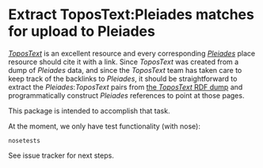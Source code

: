 # Extract ToposText:Pleiades matches for upload to Pleiades

[_ToposText_](https://topostext.org/) is an excellent resource and every corresponding [_Pleiades_](https://pleiades.stoa.org) place resource should cite it with a link. Since _ToposText_ was created from a dump of _Pleiades_ data, and since the _ToposText_ team has taken care to keep track of the backlinks to _Pleiades_, it should be straightforward to extract the _Pleiades_:_ToposText_ pairs from [the _ToposText_ RDF dump](https://topostext.org/TT-downloads) and programmatically construct _Pleiades_ references to point at those pages.

This package is intended to accomplish that task.

At the moment, we only have test functionality (with nose):

```
nosetests
```

 See issue tracker for next steps.
